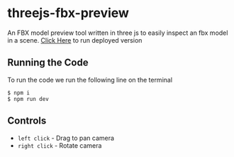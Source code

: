 # threejs-fbx-preview
An FBX model preview tool written in three js to easily inspect an fbx model in a scene.
[Click Here](https://fbx-preview.netlify.app/) to run deployed version
## Running the Code 
To run the code we run the following line on the terminal
```
$ npm i
$ npm run dev
```
## Controls
- `left click` - Drag to pan camera
- `right click` - Rotate camera
